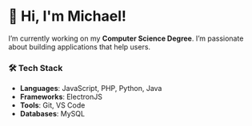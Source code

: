 # 👋 Hi, I'm Michael!

I’m currently working on my **Computer Science Degree**. I’m passionate about building applications that help users.

### 🛠️ Tech Stack

- **Languages**: JavaScript, PHP, Python, Java
- **Frameworks**: ElectronJS
- **Tools**: Git, VS Code
- **Databases**: MySQL
